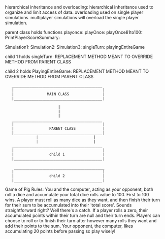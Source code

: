 hierarchical inheritance and overloading: hierarchical inheritance used to organize and limit access of data. 
overloading used on single player simulations. multiplayer simulations will overload the single player simulation. 

parent class holds functions
  playonce: 
  playOnce: 
  playOnce81to100: 
  PrintPlayerScoreSummary: 
  
  Simulation1:
  Simulation2:
  Simulation3:
  singleTurn:
  playingEntireGame
  
child 1 holds 
  singleTurn: REPLACEMENT METHOD MEANT TO OVERRIDE METHOD FROM PARENT CLASS
  
child 2 holds 
  PlayingEntireGame: REPLACEMENT METHOD MEANT TO OVERRIDE METHOD FROM PARENT CLASS
  
       _________________________________________
       |                                        |
       |               MAIN CLASS               |
       |________________________________________|
       
                            |
                            |
                            |
       _________________________________________
       |                                        |
       |                PARENT CLASS            |
       |________________________________________|
                  |                         |
                  |                         |
       _________________________________________
       |                                        |
       |                child 1                 |
       |________________________________________|
       
        _________________________________________
       |                                        |
       |                child 2                 |
       |________________________________________|
       
       

Game of Pig Rules: You and the computer, acting as your opponent, both roll a dice and accumulate your total dice rolls value to 100. First to 100 wins. A player must roll as many dice as they want, and then finish their turn for their sum to be accumulated into their 'total score'. Sounds straightforward right? Well there's a catch. If a player rolls a zero, their accumulated points within their turn are null and their turn ends. Players can choose to roll or to finish their turn after however many rolls they want and add their points to the sum. Your opponent, the computer, likes accumulating 20 points before passing so play wisely!
